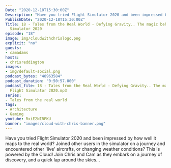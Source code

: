 ```yaml
---
Date: "2020-12-18T15:30:00Z"
Description: "Have you tried Flight Simulator 2020 and been impressed by how well it maps to the real world? Joined other users in the simulator on a journey and encountered other 'live' aircrafts, or changing weather conditions? This is powered by the Cloud! Join Chris and Cam as they embark on a journey of discovery, and a quick lap around the skies..."
PublishDate: "2020-12-18T15:30:00Z"
Title: 18 - Tales from the Real World - Defying Gravity.. The magic behind Flight
  Simulator 2020
episode: "18"
image: img/cloudwithchrislogo.png
explicit: "no"
guests:
- camadams
hosts:
- chrisreddington
images:
- img/default-social.png
podcast_bytes: "48963584"
podcast_duration: "0:50:57.000"
podcast_file: 18 - Tales from the Real World - Defying Gravity.. The magic behind
  Flight Simulator 2020.mp3
series:
- Tales from the real world
tags:
- Architecture
- Gaming
youtube: RxiE2NIRPKU
banner: "images/cloud-with-chris-banner.png"
---
```

Have you tried Flight Simulator 2020 and been impressed by how well it maps to the real world? Joined other users in the simulator on a journey and encountered other 'live' aircrafts, or changing weather conditions? This is powered by the Cloud! Join Chris and Cam as they embark on a journey of discovery, and a quick lap around the skies...

